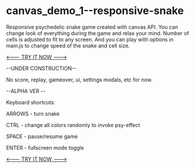 # canvas_demo_1--responsive-snake
Responsive psychedelic snake game created with canvas API.
You can change look of everything during the game and relax your mind.
Number of cells is adjusted to fit to any screen. 
And you can play with options in main.js to change speed of the snake and cell size.



<a href="https://metavoid.github.io/canvas_demo1--responsive-snake/"><---  TRY IT NOW ---></a>



--UNDER CONSTRUCTION--

No score, replay, gameover, ui, settings modals, etc for now.

--ALPHA VER --




Keyboard shortcuts:

ARROWS - turn snake

CTRL - change all colors randomly to invoke psy-effect

SPACE - pause/resume game

ENTER - fullscreen mode toggle



<a href="https://metavoid.github.io/canvas_demo1--responsive-snake/"><---  TRY IT NOW ---></a>
